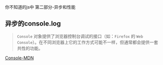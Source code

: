 你不知道的js中 第二部分-异步和性能

## 异步的console.log
> `Console` 对象提供了浏览器控制台调试的接口（如：`Firefox` 的 `Web Console`）。在不同浏览器上它的工作方式可能不一样，但通常都会提供一套共性的功能。

[Console-MDN](https://developer.mozilla.org/zh-CN/docs/Web/API/Console)

